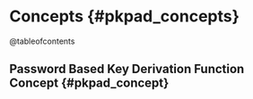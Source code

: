 # Concepts {#pkpad_concepts}

@tableofcontents

## Password Based Key Derivation Function Concept {#pkpad_concept} 
